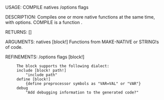 USAGE:
     COMPILE natives /options flags

DESCRIPTION:
     Compiles one or more native functions at the same time, with options.
     COMPILE is a function .

RETURNS: [<opt>]

ARGUMENTS:
    natives [block!]
        Functions from MAKE-NATIVE or STRING!s of code.

REFINEMENTS:
    /options
    flags [block!]
        
         The block supports the following dialect:
         include [block! path!]
             "include path"
         define [block!]
             {define preprocessor symbols as "VAR=VAL" or "VAR"}
         debug
             "Add debugging information to the generated code?"
     
